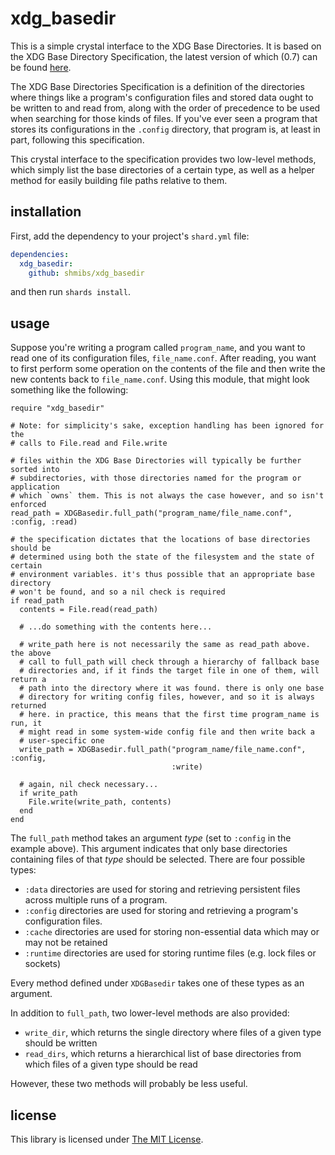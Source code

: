 xdg_basedir
===========

This is a simple crystal interface to the XDG Base Directories. It is based on
the XDG Base Directory Specification, the latest version of which (0.7) can be
found [here](https://specifications.freedesktop.org/basedir-spec/0.7/).

The XDG Base Directories Specification is a definition of the directories where
things like a program's configuration files and stored data ought to be written
to and read from, along with the order of precedence to be used when searching
for those kinds of files. If you've ever seen a program that stores its
configurations in the `.config` directory, that program is, at least in part,
following this specification.

This crystal interface to the specification provides two low-level methods,
which simply list the base directories of a certain type, as well as a helper
method for easily building file paths relative to them.


installation
------------

First, add the dependency to your project's `shard.yml` file:

```yaml
dependencies:
  xdg_basedir:
    github: shmibs/xdg_basedir
```

and then run `shards install`.


usage
-----

Suppose you're writing a program called `program_name`, and you want to read
one of its configuration files, `file_name.conf`. After reading, you want to
first perform some operation on the contents of the file and then write the new
contents back to `file_name.conf`. Using this module, that might look something
like the following:

```crystal
require "xdg_basedir"

# Note: for simplicity's sake, exception handling has been ignored for the
# calls to File.read and File.write

# files within the XDG Base Directories will typically be further sorted into
# subdirectories, with those directories named for the program or application
# which `owns` them. This is not always the case however, and so isn't enforced
read_path = XDGBasedir.full_path("program_name/file_name.conf", :config, :read)

# the specification dictates that the locations of base directories should be
# determined using both the state of the filesystem and the state of certain
# environment variables. it's thus possible that an appropriate base directory
# won't be found, and so a nil check is required
if read_path
  contents = File.read(read_path)

  # ...do something with the contents here...

  # write_path here is not necessarily the same as read_path above. the above
  # call to full_path will check through a hierarchy of fallback base
  # directories and, if it finds the target file in one of them, will return a
  # path into the directory where it was found. there is only one base
  # directory for writing config files, however, and so it is always returned
  # here. in practice, this means that the first time program_name is run, it
  # might read in some system-wide config file and then write back a
  # user-specific one
  write_path = XDGBasedir.full_path("program_name/file_name.conf", :config,
                                    :write)

  # again, nil check necessary...
  if write_path
    File.write(write_path, contents)
  end
end
```

The `full_path` method takes an argument *type* (set to `:config` in the
example above). This argument indicates that only base directories containing
files of that *type* should be selected. There are four possible types:

- `:data` directories are used for storing and retrieving persistent files
   across multiple runs of a program.
- `:config` directories are used for storing and retrieving a program's
   configuration files.
- `:cache` directories are used for storing non-essential data which may or may
   not be retained
- `:runtime` directories are used for storing runtime files (e.g. lock files or
   sockets)

Every method defined under `XDGBasedir` takes one of these types as an
argument.

In addition to `full_path`, two lower-level methods are also provided:

- `write_dir`, which returns the single directory where files of a given type
  should be written
- `read_dirs`, which returns a hierarchical list of base directories from which
  files of a given type should be read

However, these two methods will probably be less useful.


license
-------

This library is licensed under [The MIT
License](https://opensource.org/licenses/MIT).
